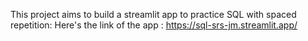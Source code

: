 This project aims to build a streamlit app to practice SQL with spaced repetition:
Here's the link of the app : https://sql-srs-jm.streamlit.app/
